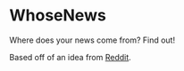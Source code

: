 # WhoseNews

Where does your news come from? Find out!


Based off of an idea from [Reddit][idea].


[idea]: https://www.reddit.com/r/AppIdeas/comments/4hoilq/chrome_extension_tell_me_who_owns_the_news_outlet/
